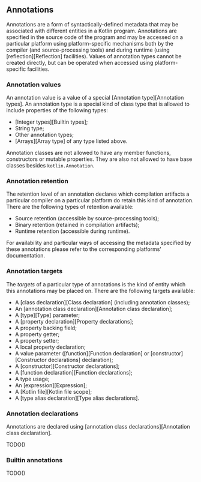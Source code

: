## Annotations

Annotations are a form of syntactically-defined metadata that may be associated with different entities in a Kotlin program.
Annotations are specified in the source code of the program and may be accessed on a particular platform using platform-specific mechanisms both by the compiler (and source-processing tools) and during runtime (using [reflection][Reflection] facilities).
Values of annotation types cannot be created directly, but can be operated when accessed using platform-specific facilities.

### Annotation values

An annotation value is a value of a special [Annotation type][Annotation types]. 
An annotation type is a special kind of class type that is allowed to include properties of the following types:

- [Integer types][Builtin types];
- String type;
- Other annotation types;
- [Arrays][Array type] of any type listed above.

Annotation classes are not allowed to have any member functions, constructors or mutable properties.
They are also not allowed to have base classes besides `kotlin.Annotation`.

### Annotation retention

The retention level of an annotation declares which compilation artifacts a particular compiler on a particular platform do retain this kind of annotation.
There are the following types of retention available:

- Source retention (accessible by source-processing tools);
- Binary retention (retained in compilation artifacts);
- Runtime retention (accessible during runtime).

For availability and particular ways of accessing the metadata specified by these annotations please refer to the corresponding platforms' documentation.

### Annotation targets

The *targets* of a particular type of annotations is the kind of entity which this annotations may be placed on. There are the following targets available:

- A [class declaration][Class declaration] (including annotation classes);
- An [annotation class declaration][Annotation class declaration];
- A [type][Type] parameter;
- A [property declaration][Property declarations];
- A property backing field;
- A property getter;
- A property setter;
- A local property declaration;
- A value parameter ([function][Function declaration] or [constructor][Constructor declarations] declaration);
- A [constructor][Constructor declarations];
- A [function declaration][Function declarations];
- A type usage;
- An [expression][Expression];
- A [Kotlin file][Kotlin file scope];
- A [type alias declaration][Type alias declarations].

### Annotation declarations

Annotations are declared using [annotation class declarations][Annotation class declaration].

TODO()

### Builtin annotations

TODO()
